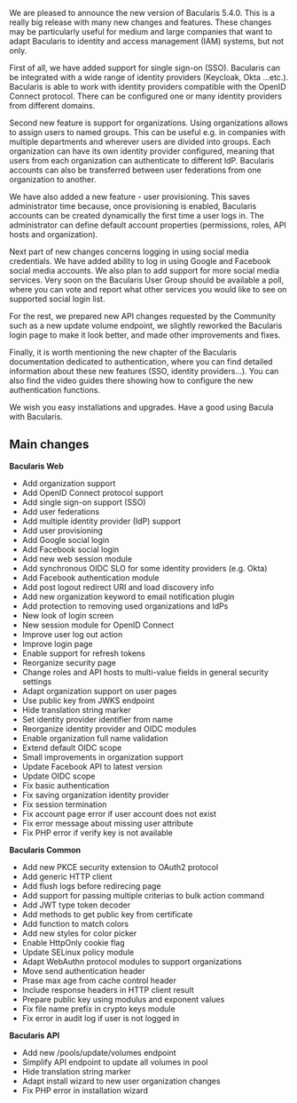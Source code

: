 
We are pleased to announce the new version of Bacularis 5.4.0. This is a really
big release with many new changes and features. These changes may be particularly
useful for medium and large companies that want to adapt Bacularis to identity
and access management (IAM) systems, but not only.

First of all, we have added support for single sign-on (SSO). Bacularis can be
integrated with a wide range of identity providers (Keycloak, Okta ...etc.).
Bacularis is able to work with identity providers compatible with the OpenID Connect
protocol. There can be configured one or many identity providers from different domains.

Second new feature is support for organizations. Using organizations allows to
assign users to named groups. This can be useful e.g. in companies with multiple
departments and wherever users are divided into groups. Each organization can have
its own identity provider configured, meaning that users from each organization
can authenticate to different IdP. Bacularis accounts can also be transferred
between user federations from one organization to another.

We have also added a new feature - user provisioning. This saves administrator
time because, once provisioning is enabled, Bacularis accounts can be created
dynamically the first time a user logs in. The administrator can define default
account properties (permissions, roles, API hosts and organization).

Next part of new changes concerns logging in using social media credentials.
We have added ability to log in using Google and Facebook social media accounts.
We also plan to add support for more social media services. Very soon on the
Bacularis User Group should be available a poll, where you can vote and report
what other services you would like to see on supported social login list.

For the rest, we prepared new API changes requested by the Community such as
a new update volume endpoint, we slightly reworked the Bacularis login page to
make it look better, and made other improvements and fixes.

Finally, it is worth mentioning the new chapter of the Bacularis documentation
dedicated to authentication, where you can find detailed information about these
new features (SSO, identity providers...). You can also find the video guides
there showing how to configure the new authentication functions.

We wish you easy installations and upgrades. Have a good using Bacula with Bacularis.


## Main changes

**Bacularis Web**

 * Add organization support
 * Add OpenID Connect protocol support
 * Add single sign-on support (SSO)
 * Add user federations
 * Add multiple identity provider (IdP) support
 * Add user provisioning
 * Add Google social login
 * Add Facebook social login
 * Add new web session module
 * Add synchronous OIDC SLO for some identity providers (e.g. Okta)
 * Add Facebook authentication module
 * Add post logout redirect URI and load discovery info
 * Add new organization keyword to email notification plugin
 * Add protection to removing used organizations and IdPs
 * New look of login screen
 * New session module for OpenID Connect
 * Improve user log out action
 * Improve login page
 * Enable support for refresh tokens
 * Reorganize security page
 * Change roles and API hosts to multi-value fields in general security settings
 * Adapt organization support on user pages
 * Use public key from JWKS endpoint
 * Hide translation string marker
 * Set identity provider identifier from name
 * Reorganize identity provider and OIDC modules
 * Enable organization full name validation
 * Extend default OIDC scope
 * Small improvements in organization support
 * Update Facebook API to latest version
 * Update OIDC scope
 * Fix basic authentication
 * Fix saving organization identity provider
 * Fix session termination
 * Fix account page error if user account does not exist
 * Fix error message about missing user attribute
 * Fix PHP error if verify key is not available

**Bacularis Common**

 * Add new PKCE security extension to OAuth2 protocol
 * Add generic HTTP client
 * Add flush logs before redirecing page
 * Add support for passing multiple criterias to bulk action command
 * Add JWT type token decoder
 * Add methods to get public key from certificate
 * Add function to match colors
 * Add new styles for color picker
 * Enable HttpOnly cookie flag
 * Update SELinux policy module
 * Adapt WebAuthn protocol modules to support organizations
 * Move send authentication header
 * Prase max age from cache control header
 * Include response headers in HTTP client result
 * Prepare public key using modulus and exponent values
 * Fix file name prefix in crypto keys module
 * Fix error in audit log if user is not logged in

**Bacularis API**

 * Add new /pools/update/volumes endpoint
 * Simplify API endpoint to update all volumes in pool
 * Hide translation string marker
 * Adapt install wizard to new user organization changes
 * Fix PHP error in installation wizard

